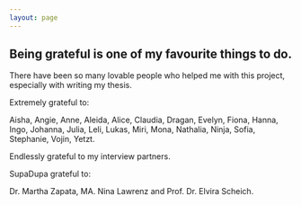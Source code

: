 ```yaml
---
layout: page
---
```


## Being grateful is one of my favourite things to do.

There have been so many lovable people who helped me with this project, especially with writing my thesis.

Extremely grateful to:

Aisha, Angie, Anne, Aleida, Alice, Claudia, Dragan, Evelyn, Fiona, Hanna, Ingo, Johanna, Julia, Leli, Lukas, Miri, Mona, Nathalia, Ninja, Sofia, Stephanie, Vojin, Yetzt.

Endlessly grateful to my interview partners.

SupaDupa grateful to:

Dr. Martha Zapata, MA. Nina Lawrenz and Prof. Dr. Elvira Scheich.
